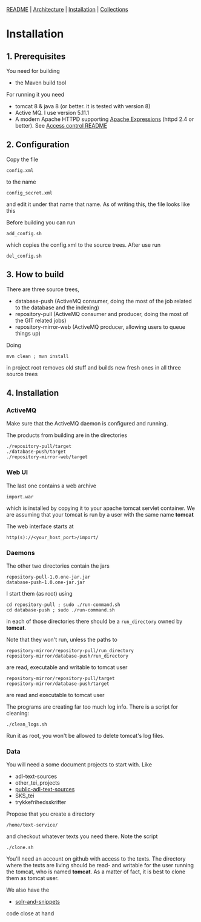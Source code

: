 
[README](README.md) | [Architecture](ARCHITECTURE.md) | [Installation](INSTALL.md) | [Collections](./collections/README.md)

# Installation

## 1. Prerequisites

You need for building

* the Maven build tool

For running it you need

* tomcat 8 & java 8 (or better. it is tested with version 8)
* Active MQ. I use version 5.11.1
* A modern Apache HTTPD supporting [Apache Expressions](https://httpd.apache.org/docs/2.4/expr.html) (httpd 2.4 or better). See [Access control README](htaccess/README.md)

## 2. Configuration

Copy the file

```
config.xml
```

to the name

```
config_secret.xml
```

and edit it under that name that name. As of writing this, the file looks like this

Before building you can run 

```add_config.sh```

which copies the config.xml to the source trees. After use run 

```del_config.sh```

## 3. How to build

There are three source trees,

* database-push (ActiveMQ consumer, doing the most of the job related to the database and the indexing)
* repository-pull (ActiveMQ consumer and producer, doing the most of the GIT related jobs)
* repository-mirror-web (ActiveMQ producer, allowing users to queue things up)

Doing

```
mvn clean ; mvn install
```

in project root removes old stuff and builds new fresh ones in all three source trees

## 4. Installation

### ActiveMQ

Make sure that the ActiveMQ daemon is configured and running. 

The products from building are in the directories

```
./repository-pull/target
./database-push/target
./repository-mirror-web/target
```

### Web UI

The last one contains a web archive

```
import.war
```

which is installed by copying it to your apache tomcat servlet
container. We are assuming that your tomcat is run by a user with the
same name __tomcat__

The web interface starts at 

```
http(s)://<your_host_port>/import/
```

### Daemons

The other two directories contain the jars

```
repository-pull-1.0.one-jar.jar
database-push-1.0.one-jar.jar
```

I start them (as root) using

```
cd repository-pull ; sudo ./run-command.sh
cd database-push ; sudo ./run-command.sh 
```

in each of those directories there should be a ```run_directory```
owned by __tomcat__.

Note that they won't run, unless the paths to 

```
repository-mirror/repository-pull/run_directory
repository-mirror/database-push/run_directory
```
are read, executable and writable to tomcat user

```
repository-mirror/repository-pull/target
repository-mirror/database-push/target
```
are read and executable to tomcat user

The programs are creating far too much log info. There is a script for cleaning:

```
./clean_logs.sh
```

Run it as root, you won't be allowed to delete tomcat's log files.

### Data

You will need a some document projects to start with. Like

* adl-text-sources
* other_tei_projects
* [public-adl-text-sources](https://github.com/Det-Kongelige-Bibliotek/public-adl-text-sources)
* SKS_tei
* trykkefrihedsskrifter

Propose that you create a directory

```
/home/text-service/
```

and checkout whatever texts you need there. Note the script

```
./clone.sh
```

You'll need an account on github with access to the texts. The
directory where the texts are living should be read- and writable for
the user running the tomcat, who is named __tomcat__. As a matter of
fact, it is best to clone them as tomcat user.

We also have the 

* [solr-and-snippets](https://github.com/Det-Kongelige-Bibliotek/solr-and-snippets)

code close at hand
